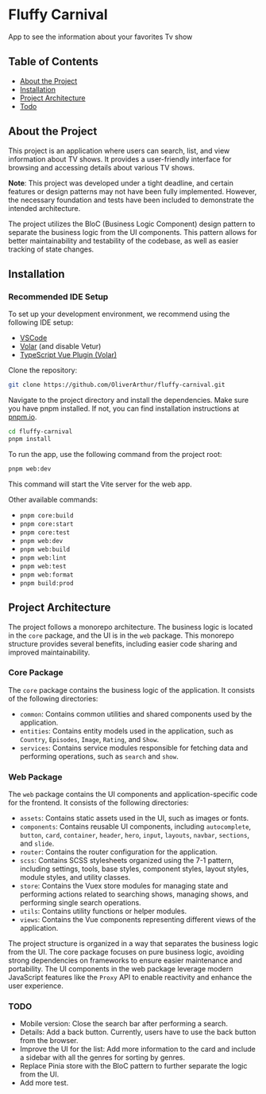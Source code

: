 # Fluffy Carnival

App to see the information about your favorites Tv show

## Table of Contents

- [About the Project](#about-the-project)
- [Installation](#installation)
- [Project Architecture](#project-architecture)
- [Todo](#todo)

## About the Project

This project is an application where users can search, list, and view information about TV shows. It provides a user-friendly interface for browsing and accessing details about various TV shows.

**Note**: This project was developed under a tight deadline, and certain features or design patterns may not have been fully implemented. However, the necessary foundation and tests have been included to demonstrate the intended architecture.

The project utilizes the BloC (Business Logic Component) design pattern to separate the business logic from the UI components. This pattern allows for better maintainability and testability of the codebase, as well as easier tracking of state changes.

## Installation

### Recommended IDE Setup

To set up your development environment, we recommend using the following IDE setup:

- [VSCode](https://code.visualstudio.com/)
- [Volar](https://marketplace.visualstudio.com/items?itemName=Vue.volar) (and disable Vetur)
- [TypeScript Vue Plugin (Volar)](https://marketplace.visualstudio.com/items?itemName=Vue.vscode-typescript-vue-plugin)

Clone the repository:

```sh
git clone https://github.com/OliverArthur/fluffy-carnival.git
```

Navigate to the project directory and install the dependencies. Make sure you have pnpm installed. If not, you can find installation instructions at [pnpm.io](https://pnpm.io/).

```sh
cd fluffy-carnival
pnpm install
```

To run the app, use the following command from the project root:

```sh
pnpm web:dev
```

This command will start the Vite server for the web app.

Other available commands:

- `pnpm core:build`
- `pnpm core:start`
- `pnpm core:test`
- `pnpm web:dev`
- `pnpm web:build`
- `pnpm web:lint`
- `pnpm web:test`
- `pnpm web:format`
- `pnpm build:prod`

## Project Architecture

The project follows a monorepo architecture. The business logic is located in the `core` package, and the UI is in the `web` package. This monorepo structure provides several benefits, including easier code sharing and improved maintainability.

### Core Package

The `core` package contains the business logic of the application. It consists of the following directories:

- `common`: Contains common utilities and shared components used by the application.
- `entities`: Contains entity models used in the application, such as `Country`, `Episodes`, `Image`, `Rating`, and `Show`.
- `services`: Contains service modules responsible for fetching data and performing operations, such as `search` and `show`.

### Web Package

The `web` package contains the UI components and application-specific code for the frontend. It consists of the following directories:

- `assets`: Contains static assets used in the UI, such as images or fonts.
- `components`: Contains reusable UI components, including `autocomplete`, `button`, `card`, `container`, `header`, `hero`, `input`, `layouts`, `navbar`, `sections`, and `slide`.
- `router`: Contains the router configuration for the application.
- `scss`: Contains SCSS stylesheets organized using the 7-1 pattern, including settings, tools, base styles, component styles, layout styles, module styles, and utility classes.
- `store`: Contains the Vuex store modules for managing state and performing actions related to searching shows, managing shows, and performing single search operations.
- `utils`: Contains utility functions or helper modules.
- `views`: Contains the Vue components representing different views of the application.

The project structure is organized in a way that separates the business logic from the UI. The core package focuses on pure business logic, avoiding strong dependencies on frameworks to ensure easier maintenance and portability. The UI components in the web package leverage modern JavaScript features like the `Proxy` API to enable reactivity and enhance the user experience.

### TODO

- Mobile version: Close the search bar after performing a search.
- Details: Add a back button. Currently, users have to use the back button from the browser.
- Improve the UI for the list: Add more information to the card and include a sidebar with all the genres for sorting by genres.
- Replace Pinia store with the BloC pattern to further separate the logic from the UI.
- Add more test.
